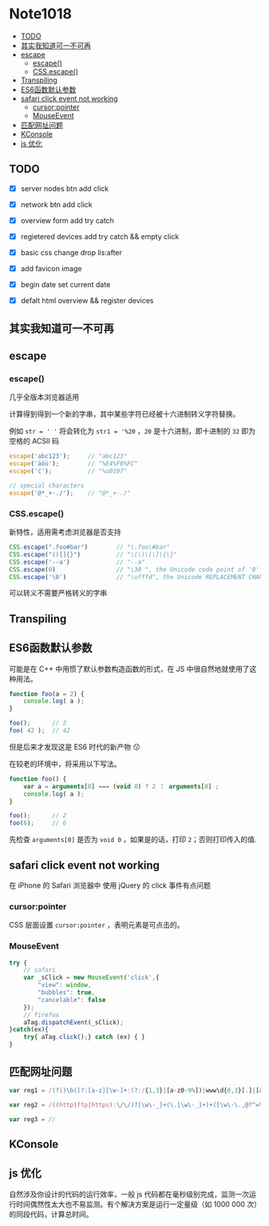 # Note1018

<!-- MarkdownTOC -->

- [TODO](#todo)
- [其实我知道可一不可再](#其实我知道可一不可再)
- [escape](#escape)
    - [escape\(\)](#escape-1)
    - [CSS.escape\(\)](#cssescape)
- [Transpiling](#transpiling)
- [ES6函数默认参数](#es6函数默认参数)
- [safari click event not working](#safari-click-event-not-working)
    - [cursor:pointer](#cursorpointer)
    - [MouseEvent](#mouseevent)
- [匹配网址问题](#匹配网址问题)
- [KConsole](#kconsole)
- [js 优化](#js-优化)

<!-- /MarkdownTOC -->

## TODO

- [x] server nodes btn add click
- [x] network btn add click
- [x] overview form add try catch
- [x] regietered devices add try catch && empty click 
- [x] basic css change drop lis:after

- [x] add favicon image
- [x] begin date set current date
- [x] defalt html overview && register devices

## 其实我知道可一不可再

## escape

### escape()

几乎全版本浏览器适用

计算得到得到一个新的字串，其中某些字符已经被十六进制转义字符替换。

例如  `str = ' '` 将会转化为 `str1 = '%20` ，`20` 是十六进制，即十进制的 `32` 即为空格的 ACSII 码

```js
escape('abc123');     // "abc123"
escape('äöü');        // "%E4%F6%FC"
escape('ć');          // "%u0107"

// special characters
escape('@*_+-./');    // "@*_+-./"
```

### CSS.escape()

新特性，适用需考虑浏览器是否支持

```js
CSS.escape(".foo#bar")        // "\.foo\#bar"
CSS.escape("()[]{}")          // "\(\)\[\]\{\}"
CSS.escape('--a')             // "--a"
CSS.escape(0)                 // "\30 ", the Unicode code point of '0' is 30
CSS.escape('\0')              // "\ufffd", the Unicode REPLACEMENT CHARACTER
```

可以转义不需要严格转义的字串

## Transpiling


## ES6函数默认参数

可能是在 C++ 中用惯了默认参数构造函数的形式，在 JS 中很自然地就使用了这种用法。

```js
function foo(a = 2) {
    console.log( a );
}

foo();      // 2
foo( 42 );  // 42
```

但是后来才发现这是 ES6 时代的新产物 :kissing: 

在较老的环境中，将采用以下写法。

```js
function foo() {
    var a = arguments[0] === (void 0) ? 2 ： arguments[0] ;
    console.log( a );
}

foo();      // 2
foo(6);     // 6
```

先检查 `arguments[0]` 是否为 `void 0` ，如果是的话，打印 `2`；否则打印传入的值.

## safari click event not working

在 iPhone 的 Safari 浏览器中 使用 jQuery 的 click 事件有点问题

### cursor:pointer

CSS 层面设置 `cursor:pointer` ，表明元素是可点击的。

### MouseEvent

```js
try {
    // safari
    var _sClick = new MouseEvent('click',{
        "view": window,
        "bubbles": true,
        "cancelable": false
    });
    // firefox
    aTag.dispatchEvent(_sClick);
}catch(ex){
    try{ aTag.click();} catch (ex) { }
}
```

## 匹配网址问题

```js
var reg1 = /(?i)\b((?:[a-z][\w-]+:(?:/{1,3}|[a-z0-9%])|www\d{0,3}[.]|[a-z0-9.\-]+[.][a-z]{2,4}/)(?:[^\s()<>]+|\(([^\s()<>]+|(\([^\s()<>]+\)))*\))+(?:\(([^\s()<>]+|(\([^\s()<>]+\)))*\)|[^\s`!()\[\]{};:\'".,<>?«»“”‘’]))/

var reg2 = /((http|ftp|https):\/\/)?[\w\-_]+(\.[\w\-_]+)+([\w\-\.,@?^=%&amp;:/~\+#]*[\w\-\@?^=%&amp;/~\+#])?/

var reg3 = //
```


## KConsole


## js 优化

自然涉及你设计的代码的运行效率，一般 js 代码都在毫秒级别完成，监测一次运行时间偶然性太大也不易监测。有个解决方案是运行一定量级（如 1000 000 次）的同段代码，计算总时间。











